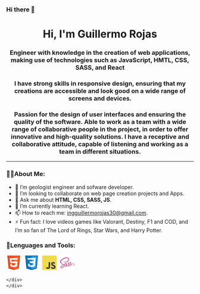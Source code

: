 ### Hi there 👋

<!--
**Guillermo2830/Guillermo2830** is a ✨ _special_ ✨ repository because its `README.md` (this file) appears on your GitHub profile.

Here are some ideas to get you started:

- 🔭 I’m currently working on ...
- 🌱 I’m currently learning ...
- 👯 I’m looking to collaborate on ...
- 🤔 I’m looking for help with ...
- 💬 Ask me about ...
- 📫 How to reach me: ...
- 😄 Pronouns: ...
- ⚡ Fun fact: ...
-->

<div id="header"align="center">
     <h1 align="center">Hi, I'm Guillermo Rojas</h1>
     <h3 align="center" >Engineer with knowledge in the creation of web applications, making use of technologies such as JavaScript, HMTL, CSS, SASS, and React</h3>
     <h3 align="center">I have strong skills in responsive design, ensuring that my creations are accessible and look good on a wide range of screens and devices.</h3>
     <h3 align="center">Passion for the design of user interfaces and ensuring the quality of the software. Able to work as a team with a wide range of collaborative people in the project, in order to offer innovative and high-quality solutions. I have a receptive and collaborative attitude, capable of listening and working as a team in different situations.</h3>
  
</div>

---
### 👨‍💻About Me:
- 🔭 I’m geologist engineer and sofware developer.
- 👯 I’m looking to collaborate on web page creation projects and Apps.
- 💬 Ask me about **HTML, CSS, SASS, JS**.
- 🌱 I’m currently learning React.
- 📫 How to reach me: ingguillermorojas30@gmail.com.
- ⚡ Fun fact: I love videos games like Valorant, Destiny, F1 and COD, and I’m so fan of The Lord of Rings, Star Wars, and Harry Potter.

<div>
    <h3> 🔨Lenguages and Tools:</h3>
    <div>
        <img src="https://github.com/devicons/devicon/blob/master/icons/html5/html5-original.svg" title="HTML5" alt="HTML" width="40" height="40"/>&nbsp;
        <img src="https://github.com/devicons/devicon/blob/master/icons/css3/css3-original.svg" title="CSS" alt="CSS" width="40" height="40"/>&nbsp;
        <img src="https://github.com/devicons/devicon/blob/master/icons/javascript/javascript-original.svg" title="JS" alt="JS" width="40" height="40"/>&nbsp;
        <img src="https://github.com/devicons/devicon/blob/master/icons/sass/sass-original.svg" title="SASS" alt="SASS" width="40" height="40"/>&nbsp;
        
    </div>
    </div>
</div>
